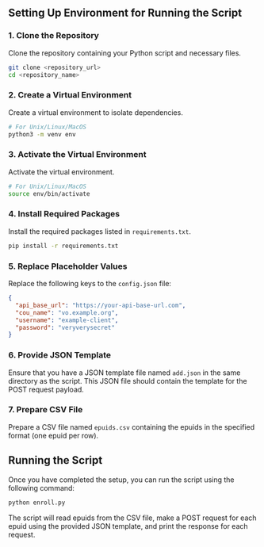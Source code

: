## Setting Up Environment for Running the Script

### 1. Clone the Repository
Clone the repository containing your Python script and necessary files.

```bash
git clone <repository_url>
cd <repository_name>
```

### 2. Create a Virtual Environment
Create a virtual environment to isolate dependencies.

```bash
# For Unix/Linux/MacOS
python3 -m venv env
```

### 3. Activate the Virtual Environment
Activate the virtual environment.

```bash
# For Unix/Linux/MacOS
source env/bin/activate
```

### 4. Install Required Packages
Install the required packages listed in `requirements.txt`.

```bash
pip install -r requirements.txt
```

### 5. Replace Placeholder Values
Replace the following keys to the `config.json` file:

```json
{
  "api_base_url": "https://your-api-base-url.com",
  "cou_name": "vo.example.org",
  "username": "example-client",
  "password": "veryverysecret"
}
```

### 6. Provide JSON Template
Ensure that you have a JSON template file named `add.json` in the same directory as the script. This JSON file should contain the template for the POST request payload.

### 7. Prepare CSV File
Prepare a CSV file named `epuids.csv` containing the epuids in the specified format (one epuid per row).

## Running the Script
Once you have completed the setup, you can run the script using the following command:

```bash
python enroll.py
```

The script will read epuids from the CSV file, make a POST request for each epuid using the provided JSON template, and print the response for each request.


